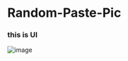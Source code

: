 # Random-Paste-Pic
### this is UI
![image](https://user-images.githubusercontent.com/92577933/203131014-43f89ee5-eb40-4102-b263-1ac61f2f6e01.png)
